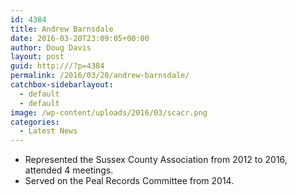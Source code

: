 ```yaml
---
id: 4384
title: Andrew Barnsdale
date: 2016-03-20T23:09:05+00:00
author: Doug Davis
layout: post
guid: http:///?p=4384
permalink: /2016/03/20/andrew-barnsdale/
catchbox-sidebarlayout:
  - default
  - default
image: /wp-content/uploads/2016/03/scacr.png
categories:
  - Latest News
---
```

  * Represented the Sussex County Association from 2012 to 2016, attended 4 meetings.
  * Served on the Peal Records Committee from 2014.

